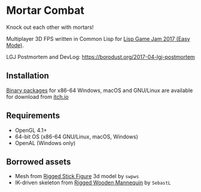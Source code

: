 # Mortar Combat
Knock out each other with mortars!

Multiplayer 3D FPS written in Common Lisp for [Lisp Game Jam 2017 (Easy Mode)](https://itch.io/jam/lisp-game-jam-2017-easy-mode).

LGJ Postmortem and DevLog: https://borodust.org/2017-04-lgj-postmortem

## Installation

[Binary packages](https://borodust.itch.io/mortar-combat#download) for x86-64 Windows, macOS and
GNU/Linux are available for download from [itch.io](https://borodust.itch.io/mortar-combat)

## Requirements

* OpenGL 4.1+
* 64-bit OS (x86-64 GNU/Linux, macOS, Windows)
* OpenAL (Windows only)

## Borrowed assets

* Mesh from [Rigged Stick Figure](https://free3d.com/3d-model/rigged-stick-figure-by-swp-2-55987.html) 3d model by `swpws`
* IK-driven skeleton from [Rigged Wooden Mannequin](http://www.blendswap.com/blends/view/45969) by `SebastL`
